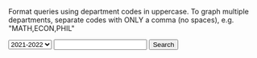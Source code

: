 <meta charset="utf-8">
<head>
    <title>Visualize Stanford Prerequisites</title>
</head>
<body>
<script src="https://ajax.googleapis.com/ajax/libs/jquery/3.5.1/jquery.min.js"></script>
<script src="//d3js.org/d3.v5.min.js"></script>
<script src="https://unpkg.com/@hpcc-js/wasm@0.3.11/dist/index.min.js"></script>
<script src="https://unpkg.com/d3-graphviz@3.0.5/build/d3-graphviz.js"></script>
<div>
    <p>Format queries using department codes in uppercase. To graph multiple departments, separate codes with ONLY a comma (no spaces), e.g. "MATH,ECON,PHIL"</p>
    <select name="years" id="years">
        <option value="2021-2022">2021-2022</option>
        <option value="2020-2021">2020-2021</option>
        <option value="2019-2020">2019-2020</option>
    </select>
    <input type="search" id="mySearchBox" name="q">
    <button id="myButton">Search</button>
</div>
<div id="graph" style="text-align: center;"></div>
<script src="scripts/grapher.js"></script>
</body>
